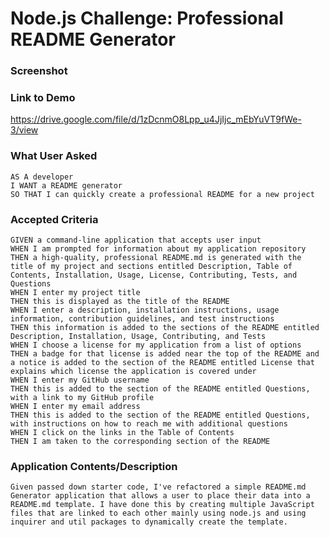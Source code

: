 # Node.js Challenge: Professional README Generator



### Screenshot


### Link to Demo
https://drive.google.com/file/d/1zDcnmO8Lpp_u4JjIjc_mEbYuVT9fWe-3/view

### What User Asked
```
AS A developer
I WANT a README generator
SO THAT I can quickly create a professional README for a new project
```
### Accepted Criteria
```
GIVEN a command-line application that accepts user input
WHEN I am prompted for information about my application repository
THEN a high-quality, professional README.md is generated with the title of my project and sections entitled Description, Table of Contents, Installation, Usage, License, Contributing, Tests, and Questions
WHEN I enter my project title
THEN this is displayed as the title of the README
WHEN I enter a description, installation instructions, usage information, contribution guidelines, and test instructions
THEN this information is added to the sections of the README entitled Description, Installation, Usage, Contributing, and Tests
WHEN I choose a license for my application from a list of options
THEN a badge for that license is added near the top of the README and a notice is added to the section of the README entitled License that explains which license the application is covered under
WHEN I enter my GitHub username
THEN this is added to the section of the README entitled Questions, with a link to my GitHub profile
WHEN I enter my email address
THEN this is added to the section of the README entitled Questions, with instructions on how to reach me with additional questions
WHEN I click on the links in the Table of Contents
THEN I am taken to the corresponding section of the README
```


### Application Contents/Description
``
Given passed down starter code, I've refactored a simple README.md Generator application that allows a user to place their data into a README.md template. I have done this by creating multiple JavaScript files that are linked to each other mainly using node.js and using inquirer and util packages to dynamically create the template.
``
